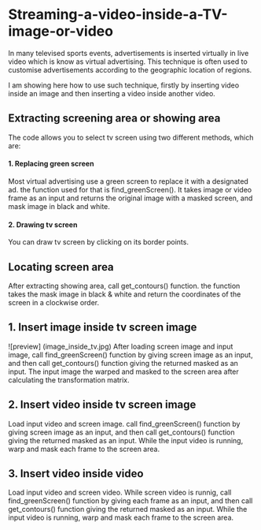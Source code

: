 




# Streaming-a-video-inside-a-TV-image-or-video

In many televised sports events, advertisements is inserted virtually in live video which is know as virtual advertising.  This technique is often used to customise advertisements according to the geographic location of regions. 

I am showing here how to use such technique, firstly by inserting video inside an image and then inserting a video inside another video.

## Extracting screening area or showing area
The code allows you to select tv screen using two different methods, which are:
#### 1. Replacing green screen
Most virtual advertising use a green screen to replace it with a designated ad. the function used for that is find_greenScreen(). It takes image or video frame as an input and returns the original image with a masked screen, and mask image in black and white.
#### 2. Drawing tv screen 
You can draw tv screen by clicking on its border points.

## Locating screen area
After extracting showing area, call get_contours() function. the function takes the mask image in black & white and return the coordinates of the screen in a clockwise order.

## 1. Insert image inside tv screen image
![preview] (image_inside_tv.jpg)
After loading screen image and input image, call find_greenScreen() function by giving screen image as an input, and then call get_contours() function giving the returned masked as an input. The input image the warped and masked to the screen area after calculating the transformation matrix.

## 2. Insert video inside tv screen image
Load input video and screen image.  call find_greenScreen() function by giving screen image as an input, and then call get_contours() function giving the returned masked as an input. While the input video is running, warp and mask each frame to the screen area.

## 3. Insert video inside video
Load input video and screen video. While screen video is runnig, call find_greenScreen() function by giving each frame as an input, and then call get_contours() function giving the returned masked as an input. While the input video is running, warp and mask each frame to the screen area.
